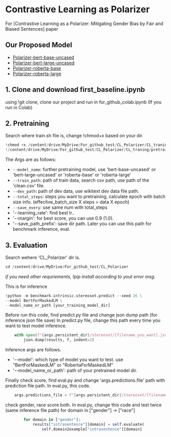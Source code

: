 


# Contrastive Learning as Polarizer
For [Contrastive Learning as a Polarizer: Mitigating Gender Bias by Fair and
Biased Sentences] paper

## Our Proposed Model 

- [Polarizer-bert-base-uncased](https://huggingface.co/kyungmin011029/Polarizer-bert-base-uncased/tree/main)
- [Polarizer-bert-large-uncased](https://huggingface.co/kyungmin011029/Polarizer-bert-large-uncased/tree/main)
- [Polarizer-roberta-base](https://huggingface.co/kyungmin011029/Polarizer-roberta-base/tree/main)
- [Polarizer-roberta-large](https://huggingface.co/kyungmin011029/Polarizer-roberta-large/tree/main)

## 1. Clone and download first_baseline.ipynb
using !git clone, clone our project and run in for_github_colab.ipynb (If you run in Colab) 

## 2. Pretraining 
Search where train.sh file is, change !chmod+x based on your dir. 

```python
!chmod +x /content/drive/MyDrive/For_github_test/CL_Polarizer/CL_traning/pretraining/train.sh
!/content/drive/MyDrive/For_github_test/CL_Polarizer/CL_traning/pretraining/train.sh
```
The Args are as follows:
* `--model_name`: further pretraining model, use 'bert-base-uncased' or 'bert-large-uncased' or 'roberta-base' or 'roberta-large' 
* `--train_path`: path of train data, search csv path, use path of the 'clean.csv' file.
* `--dev_path`: path of dev data, use wikitext dev data file path.
* `--total_steps`: steps you want to pretraining, calculate epoch with batch size info. (effective_batch_size X steps = data X epoch) 
* `--save_every`: use same num with total_steps
* '--learning_rate': find best lr..
* '--margin': for best score, you can use 0.9 (1.0).
* '--save_path_prefix': save dir path. Later you can use this path for benchmark inference, eval.

## 3. Evaluation
Search wehere 'CL_Polarizer' dir is. 
```python
cd /content/drive/MyDrive/For_github_test/CL_Polarizer
```

*if you need other requriements, !pip install according to yout error msg.*

This is for inference 
```python
!python -m benchmark.intrinsic.stereoset.predict --seed 26 \
--model BertForMaskedLM \
--model_name_or_path [your_training_model_dir]
```
Before run this code, find predict.py file and change json dump path (for inference json file save) 
In predict.py file, change this path every time you want to test model inference. 

```python
    with open(f"{args.persistent_dir}/stereoset/[filename_you_want].json", "w") as f:
        json.dump(results, f, indent=2)
```

Inference args are follows. 

* '--model': which type of model you want to test. use "BertForMaskedLM" or "RobertaForMaskedLM"
* '--model_name_or_path': path of your pretrained model dir.

Finally check score, find eval.py and change 'args.predictions.file' path with prediction file path. 
In eval.py, this code. 

```python
    args.predictions_file = f"{args.persistent_dir}/stereoset/[filename_you_want].json"
```

check gender, race score both. In eval.py, change this code and test twice (same inference file path) 
for domain in ["gender"] -> ["race"] 
```python
        for domain in ["gender"]:
            results["intrasentence"][domain] = self.evaluate(
                self.domain2example["intrasentence"][domain]
```










